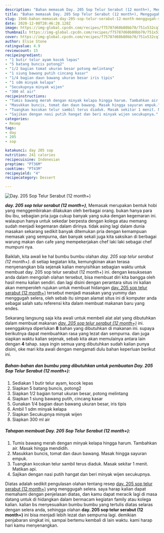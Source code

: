 ```yaml
---
description: "Bahan memasak Day. 205 Sop Telur Serabut (12 month+), Menggugah Selera"
title: "Bahan memasak Day. 205 Sop Telur Serabut (12 month+), Menggugah Selera"
slug: 1946-bahan-memasak-day-205-sop-telur-serabut-12-month-menggugah-selera
date: 2020-12-08T20:46:28.128Z
image: https://img-global.cpcdn.com/recipes/f75787d60b80bb70/751x532cq70/day-205-sop-telur-serabut-12-month-foto-resep-utama.jpg
thumbnail: https://img-global.cpcdn.com/recipes/f75787d60b80bb70/751x532cq70/day-205-sop-telur-serabut-12-month-foto-resep-utama.jpg
cover: https://img-global.cpcdn.com/recipes/f75787d60b80bb70/751x532cq70/day-205-sop-telur-serabut-12-month-foto-resep-utama.jpg
author: Elsie Stone
ratingvalue: 4.9
reviewcount: 15
recipeingredient:
- "1 butir telur ayam kocok lepas"
- "5 batang buncis potong2"
- "1/2 bagian tomat ukuran besar potong melintang"
- "1 siung bawang putih cincang kasar"
- "1/4 bagian daun bawang ukuran besar iris tipis"
- "1 sdm minyak kelapa"
- "Secukupnya minyak wijen"
- "300 ml air"
recipeinstructions:
- "Tumis bawang merah dengan minyak kelapa hingga harum. Tambahkan air. Masak hingga mendidih."
- "Masukkan buncis, tomat dan daun bawang. Masak hingga sayuran empuk."
- "Tuangkan kocokan telur sambil terus diaduk. Masak sekitar 1 menit. Matikan api."
- "Sajikan dengan nasi putih hangat dan beri minyak wijen secukupnya."
categories:
- Resep
tags:
- day
- 205
- sop

katakunci: day 205 sop 
nutrition: 241 calories
recipecuisine: Indonesian
preptime: "PT36M"
cooktime: "PT43M"
recipeyield: "4"
recipecategory: Dessert

---
```



![Day. 205 Sop Telur Serabut (12 month+)](https://img-global.cpcdn.com/recipes/f75787d60b80bb70/751x532cq70/day-205-sop-telur-serabut-12-month-foto-resep-utama.jpg)

<b><i>day. 205 sop telur serabut (12 month+)</i></b>, Memasak merupakan bentuk hobi yang menggembirakan dilakukan oleh berbagai orang. bukan hanya para ibu ibu, sebagian pria juga cukup banyak yang suka dengan kegemaran ini. walaupun hanya untuk sekedar berpesta dengan kolega atau memang sudah menjadi kegemaran dalam dirinya. tidak asing lagi dalam dunia masakan sekarang sedikit banyak ditemukan pria dengan kemampuan memasak yang sempurna, dan banyak sekali juga kita saksikan di berbagai warung makan dan cafe yang mempekerjakan chef laki laki sebagai chef mumpuni nya.



Baiklah, kita awali ke hal bumbu bumbu olahan <i>day. 205 sop telur serabut (12 month+)</i>. di setiap kegiatan kita, kemungkinan akan terasa menyenangkan bila sejenak kalian menyisihkan sebagian waktu untuk membuat day. 205 sop telur serabut (12 month+) ini. dengan kesuksesan anda dalam mengolah olahan tersebut, bisa membuat diri kita bangga oleh hasil menu kalian sendiri. dan lagi disini dengan perantara situs ini kalian akan memperoleh rujukan untuk membuat hidangan <u>day. 205 sop telur serabut (12 month+)</u> tersebut menjadi masakan yang yummy dan menggugah selera, oleh sebab itu simpan alamat situs ini di komputer anda sebagai salah satu referensi kita dalam membuat makanan baru yang endes.


Sekarang langsung saja kita awali untuk membeli alat alat yang dibutuhkan dalam membuat makanan <u><i>day. 205 sop telur serabut (12 month+)</i></u> ini. seenggaknya diperlukan <b>8</b> bahan yang dibutuhkan di makanan ini. supaya berikutnya dapat membuahkan rasa yang lezat dan sempurna. dan juga siapkan waktu kalian sejenak, sebab kita akan memulainya antara lain dengan <b>4</b> tahap. saya ingin semua yang dibutuhkan sudah kalian punya disini, oke mari kita awali dengan mengamati dulu bahan keperluan berikut ini.

<!--inarticleads1-->

##### Bahan-bahan dan bumbu yang dibutuhkan untuk pembuatan Day. 205 Sop Telur Serabut (12 month+):

1. Sediakan 1 butir telur ayam, kocok lepas
1. Siapkan 5 batang buncis, potong2
1. Siapkan 1/2 bagian tomat ukuran besar, potong melintang
1. Siapkan 1 siung bawang putih, cincang kasar
1. Gunakan 1/4 bagian daun bawang ukuran besar, iris tipis
1. Ambil 1 sdm minyak kelapa
1. Siapkan Secukupnya minyak wijen
1. Siapkan 300 ml air




<!--inarticleads2-->

##### Tahapan membuat Day. 205 Sop Telur Serabut (12 month+):

1. Tumis bawang merah dengan minyak kelapa hingga harum. Tambahkan air. Masak hingga mendidih.
1. Masukkan buncis, tomat dan daun bawang. Masak hingga sayuran empuk.
1. Tuangkan kocokan telur sambil terus diaduk. Masak sekitar 1 menit. Matikan api.
1. Sajikan dengan nasi putih hangat dan beri minyak wijen secukupnya.




Diatas adalah sedikit pengulasan olahan tentang resep <u>day. 205 sop telur serabut (12 month+)</u> yang menggugah selera. saya harap kalian dapat memahami dengan penjelasan diatas, dan kamu dapat meracik lagi di masa datang untuk di hidangkan dalam bermacam kegiatan family atau kolega kalian. kalian bs menyesuaikan bumbu bumbu yang tertulis diatas selaras dengan selera anda, sehingga olahan <b>day. 205 sop telur serabut (12 month+)</b> ini bisa menjadi lebih lezat dan sempurna lagi. demikian penjabaran singkat ini, sampai bertemu kembali di lain waktu. kami harap hari kamu menyenangkan.
